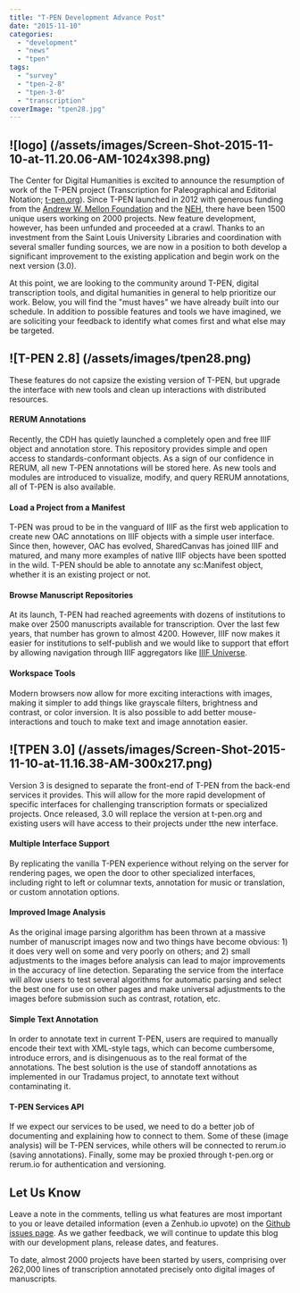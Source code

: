 ```yaml
---
title: "T-PEN Development Advance Post"
date: "2015-11-10"
categories: 
  - "development"
  - "news"
  - "tpen"
tags: 
  - "survey"
  - "tpen-2-8"
  - "tpen-3-0"
  - "transcription"
coverImage: "tpen28.jpg"
---
```


## ![logo] (/assets/images/Screen-Shot-2015-11-10-at-11.20.06-AM-1024x398.png)

The Center for Digital Humanities is excited to announce the resumption of work of the T-PEN project (Transcription for Paleographical and Editorial Notation; [t-pen.org](http://t-pen.org/)). Since T-PEN launched in 2012 with generous funding from the [Andrew W. Mellon Foundation](http://www.mellon.org/) and the [NEH](http://www.neh.gov/), there have been 1500 unique users working on 2000 projects. New feature development, however, has been unfunded and proceeded at a crawl. Thanks to an investment from the Saint Louis University Libraries and coordination with several smaller funding sources, we are now in a position to both develop a significant improvement to the existing application and begin work on the next version (3.0).

At this point, we are looking to the community around T-PEN, digital transcription tools, and digital humanities in general to help prioritize our work. Below, you will find the "must haves" we have already built into our schedule. In addition to possible features and tools we have imagined, we are soliciting your feedback to identify what comes first and what else may be targeted.

## ![T-PEN 2.8] (/assets/images/tpen28.png)

These features do not capsize the existing version of T-PEN, but upgrade the interface with new tools and clean up interactions with distributed resources.

#### RERUM Annotations

Recently, the CDH has quietly launched a completely open and free IIIF object and annotation store. This repository provides simple and open access to standards-conformant objects. As a sign of our confidence in RERUM, all new T-PEN annotations will be stored here. As new tools and modules are introduced to visualize, modify, and query RERUM annotations, all of T-PEN is also available.

#### Load a Project from a Manifest

T-PEN was proud to be in the vanguard of IIIF as the first web application to create new OAC annotations on IIIF objects with a simple user interface. Since then, however, OAC has evolved, SharedCanvas has joined IIIF and matured, and many more examples of native IIIF objects have been spotted in the wild. T-PEN should be able to annotate any sc:Manifest object, whether it is an existing project or not.

#### Browse Manuscript Repositories

At its launch, T-PEN had reached agreements with dozens of institutions to make over 2500 manuscripts available for transcription. Over the last few years, that number has grown to almost 4200. However, IIIF now makes it easier for institutions to self-publish and we would like to support that effort by allowing navigation through IIIF aggregators like [IIIF Universe](https://github.com/ryanfb/iiif-universe).

#### Workspace Tools

Modern browsers now allow for more exciting interactions with images, making it simpler to add things like grayscale filters, brightness and contrast, or color inversion. It is also possible to add better mouse-interactions and touch to make text and image annotation easier.

## ![TPEN 3.0] (/assets/images/Screen-Shot-2015-11-10-at-11.16.38-AM-300x217.png)

Version 3 is designed to separate the front-end of T-PEN from the back-end services it provides. This will allow for the more rapid development of specific interfaces for challenging transcription formats or specialized projects. Once released, 3.0 will replace the version at t-pen.org and existing users will have access to their projects under tthe new interface.

#### Multiple Interface Support

By replicating the vanilla T-PEN experience without relying on the server for rendering pages, we open the door to other specialized interfaces, including right to left or columnar texts, annotation for music or translation, or custom annotation options.

#### Improved Image Analysis

As the original image parsing algorithm has been thrown at a massive number of manuscript images now and two things have become obvious: 1) it does very well on some and very poorly on others; and 2) small adjustments to the images before analysis can lead to major improvements in the accuracy of line detection. Separating the service from the interface will allow users to test several algorithms for automatic parsing and select the best one for use on other pages and make universal adjustments to the images before submission such as contrast, rotation, etc.

#### Simple Text Annotation

In order to annotate text in current T-PEN, users are required to manually encode their text with XML-style tags, which can become cumbersome, introduce errors, and is disingenuous as to the real format of the annotations. The best solution is the use of standoff annotations as implemented in our Tradamus project, to annotate text without contaminating it.

#### T-PEN Services API

If we expect our services to be used, we need to do a better job of documenting and explaining how to connect to them. Some of these (image analysis) will be T-PEN services, while others will be connected to rerum.io (saving annotations). Finally, some may be proxied through t-pen.org or rerum.io for authentication and versioning.

## Let Us Know

Leave a note in the comments, telling us what features are most important to you or leave detailed information (even a Zenhub.io upvote) on the [Github issues page](https://github.com/CenterForDigitalHumanities/TPEN3/issues). As we gather feedback, we will continue to update this blog with our development plans, release dates, and features.

To date, almost 2000 projects have been started by users, comprising over 262,000 lines of transcription annotated precisely onto digital images of manuscripts.
